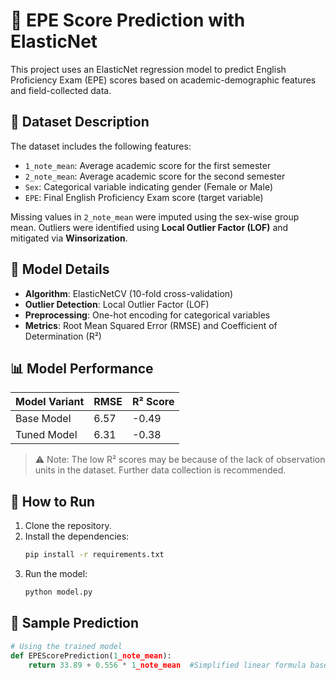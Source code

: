 # 🎯 EPE Score Prediction with ElasticNet

This project uses an ElasticNet regression model to predict English Proficiency Exam (EPE) scores based on 
academic-demographic features and field-collected data.

## 📁 Dataset Description

The dataset includes the following features:

- `1_note_mean`: Average academic score for the first semester
- `2_note_mean`: Average academic score for the second semester
- `Sex`: Categorical variable indicating gender (Female or Male)
- `EPE`: Final English Proficiency Exam score (target variable)

Missing values in `2_note_mean` were imputed using the sex-wise group mean. Outliers were identified using **Local Outlier Factor (LOF)** and mitigated via **Winsorization**.

## 🧠 Model Details

- **Algorithm**: ElasticNetCV (10-fold cross-validation)
- **Outlier Detection**: Local Outlier Factor (LOF)
- **Preprocessing**: One-hot encoding for categorical variables
- **Metrics**: Root Mean Squared Error (RMSE) and Coefficient of Determination (R²)

## 📊 Model Performance

| Model Variant | RMSE | R² Score |
|---------------|------|----------|
| Base Model    | 6.57 | -0.49    |
| Tuned Model   | 6.31 | -0.38    |

> ⚠️ Note: The low R² scores may be because of the lack of observation units in the dataset. Further data collection is recommended.

## 🚀 How to Run

1. Clone the repository.
2. Install the dependencies:
    ```bash
    pip install -r requirements.txt
    ```
3. Run the model:
    ```bash
    python model.py
    ```

## 🔮 Sample Prediction

```python
# Using the trained model
def EPEScorePrediction(1_note_mean):
    return 33.89 + 0.556 * 1_note_mean  #Simplified linear formula based on coefficients and intercept.
